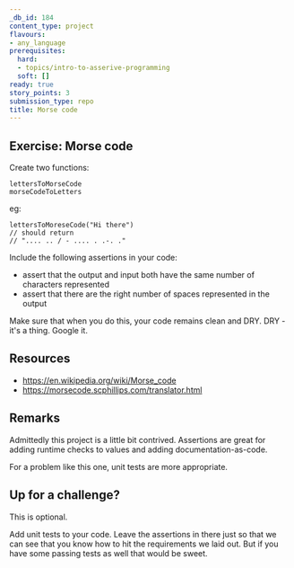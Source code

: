 ```yaml
---
_db_id: 184
content_type: project
flavours:
- any_language
prerequisites:
  hard:
  - topics/intro-to-asserive-programming
  soft: []
ready: true
story_points: 3
submission_type: repo
title: Morse code
---
```


## Exercise: Morse code

Create two functions:

```
lettersToMorseCode
morseCodeToLetters
```

eg:

```
lettersToMoreseCode("Hi there")
// should return
// ".... .. / - .... . .-. ."
```

Include the following assertions in your code:

- assert that the output and input both have the same number of characters represented
- assert that there are the right number of spaces represented in the output

Make sure that when you do this, your code remains clean and DRY. DRY - it's a thing. Google it.

## Resources

- https://en.wikipedia.org/wiki/Morse_code
- https://morsecode.scphillips.com/translator.html

## Remarks

Admittedly this project is a little bit contrived. Assertions are great for adding runtime checks to values and adding documentation-as-code.

For a problem like this one, unit tests are more appropriate. 

## Up for a challenge?

This is optional.

Add unit tests to your code. Leave the assertions in there just so that we can see that you know how to hit the requirements we laid out. But if you have some passing tests as well that would be sweet.